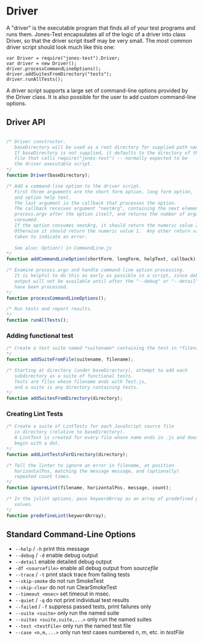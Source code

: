 Driver
======

A "driver" is the executable program that finds all of your test programs and runs
them.  Jones-Test encapsulates all of the logic of a driver into class Driver, so
that the driver script itself may be very small.  The most common driver script
should look much like this one:

    var Driver = require("jones-test").Driver;
    var driver = new Driver();  
    driver.processCommandLineOptions();
    driver.addSuitesFromDirectory("tests"); 
    driver.runAllTests();

A driver script supports a large set of command-line options provided by the
Driver class.  It is also possible for the user to add custom command-line options.

Driver API
----------
```JavaScript

/* Driver constructor.
   baseDirectory will be used as a root directory for supplied path names.
   If baseDirectory is not supplied, it defaults to the directory of the
   file that calls require("jones-test") -- normally expected to be
   the driver executable script.
*/
function Driver(baseDirectory);

/* Add a command-line option to the driver script.
   First three arguments are the short form option, long form option,
   and option help text.
   The last argument is the callback that processes the option.
   The callback receives argument "nextArg", containing the next element of 
   process.argv after the option itself, and returns the number of arguments 
   consumed.
   If the option consumes nextArg, it should return the numeric value 2.
   Otherwise it should return the numeric value 1.  Any other return value is
   taken to indicate an error.
   
   See also: Option() in CommandLine.js
*/
function addCommandLineOption(shortForm, longForm, helpText, callback);

/* Examine process.argv and handle command-line option processing.
   It is helpful to do this as early as possible in a script, since debugging
   output will not be available until after the "--debug" or "--detail" flags
   have been processed.
*/
function processCommandLineOptions();

/* Run tests and report results. 
*/
function runAllTests();
```

### Adding functional test
```JavaScript
/* Create a test suite named *suitename* containing the test in *filename*.
*/
function addSuiteFromFile(suitename, filename);

/* Starting at directory (under baseDirectory), attempt to add each
   subdirectory as a suite of functional tests. 
   Tests are files whose filename ends with Test.js,
   and a suite is any directory containing tests.
*/
function addSuitesFromDirectory(directory);
```


### Creating Lint Tests
```JavaScript
/* Create a suite of LintTests for each JavaScript source file 
   in directory (relative to baseDirectory).
   A LintTest is created for every file whose name ends in .js and does not
   begin with a dot.
*/
function addLintTestsForDirectory(directory);

/* Tell the linter to ignore an error in filename, at position
   horizontalPos, matching the message message, and (optionally)
   repeated count times.
*/
function ignoreLint(filename, horizontalPos, message, count);

/* In the jslint options, pass keywordArray as an array of predefined global
   values.
*/
function predefineLint(keywordArray);

```

Standard Command-Line Options
-----------------------------

*  `--help` / `-h`        print this message
*  `--debug` / `-d`        enable debug output
*  `--detail`            enable detailed debug output
*  `-df <sourcefile>`    enable all debug output from *sourcefile*
*  `--trace` / `-t`        print stack trace from failing tests
*  `--skip-smoke`         do not run SmokeTest
*  `--skip-clear`         do not run ClearSmokeTest
*  `--timeout <msec>`     set timeout in msec.
*  `--quiet` / `-q`         do not print individual test results
*  `--failed` / `-f`        suppress passed tests, print failures only
*  `--suite <suite>`      only run the named suite
*  `--suites <suite,suite,...>` only run the named suites
*  `--test <testFile>`     only run the named test file
*  `--case <n,m,...>`      only run test cases numbered n, m, etc. in *testFile*



